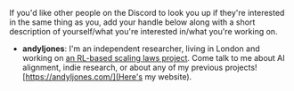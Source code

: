 If you'd like other people on the Discord to look you up if they're interested in the same thing as you, add your handle below along with a short description of yourself/what you're interested in/what you're working on.

* **andyljones**: I'm an independent researcher, living in London and working on [an RL-based scaling laws project](https://docs.google.com/document/d/1OwniAl1ocnqKHc4jtPVJzemm46q6ZgPVhXhmL2ZDIJw/edit?usp=sharing). Come talk to me about AI alignment, indie research, or about any of my previous projects! [https://andyljones.com/](Here's my website).